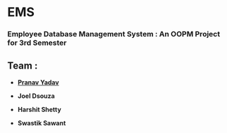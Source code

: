 # EMS
### Employee Database Management System : An OOPM Project for 3rd Semester

## Team :

- [__Pranav Yadav__](https://github.com/Pranav-yadav)

- __Joel Dsouza__

- __Harshit Shetty__

- __Swastik Sawant__

